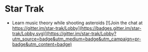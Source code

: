 # Star Trak
- Learn music theory while shooting asteroids
[![Join the chat at https://gitter.im/star-trak/Lobby](https://badges.gitter.im/star-trak/Lobby.svg)](https://gitter.im/star-trak/Lobby?utm_source=badge&utm_medium=badge&utm_campaign=pr-badge&utm_content=badge)
